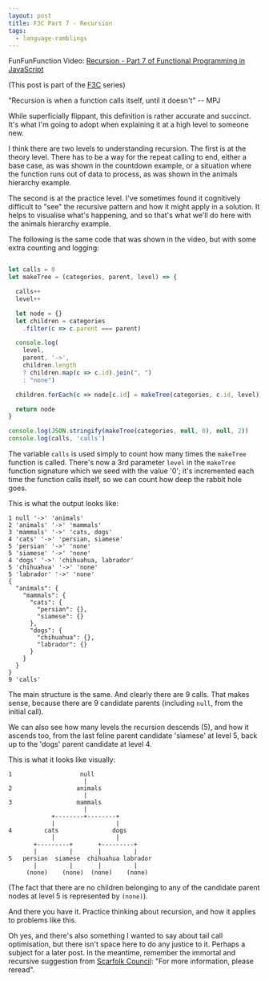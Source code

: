 ```yaml
---
layout: post
title: F3C Part 7 - Recursion
tags:
  - language-ramblings
---
```

FunFunFunction Video: [Recursion - Part 7 of Functional Programming in JavaScript](https://www.youtube.com/watch?v=k7-N8R0-KY4&list=PL0zVEGEvSaeEd9hlmCXrk5yUyqUag-n84&index=7)

(This post is part of the [F3C](/f3c/) series)

"Recursion is when a function calls itself, until it doesn't" -- MPJ

While superficially flippant, this definition is rather accurate and succinct. It's what I'm going to adopt when explaining it at a high level to someone new. 

I think there are two levels to understanding recursion. The first is at the theory level. There has to be a way for the repeat calling to end, either a base case, as was shown in the countdown example, or a situation where the function runs out of data to process, as was shown in the animals hierarchy example. 

The second is at the practice level. I've sometimes found it cognitively difficult to "see" the recursive pattern and how it might apply in a solution. It helps to visualise what's happening, and so that's what we'll do here with the animals hierarchy example. 

The following is the same code that was shown in the video, but with some extra counting and logging:

```javascript

let calls = 0
let makeTree = (categories, parent, level) => {

  calls++
  level++

  let node = {}
  let children = categories
    .filter(c => c.parent === parent)

  console.log(
    level,
    parent, '->',
    children.length
    ? children.map(c => c.id).join(", ")
    : "none")

  children.forEach(c => node[c.id] = makeTree(categories, c.id, level))

  return node
}

console.log(JSON.stringify(makeTree(categories, null, 0), null, 2))
console.log(calls, 'calls')
```

The variable `calls` is used simply to count how many times the `makeTree` function is called. There's now a 3rd parameter `level` in the `makeTree` function signature which we seed with the value '0'; it's incremented each time the function calls itself, so we can count how deep the rabbit hole goes.

This is what the output looks like:

```
1 null '->' 'animals'
2 'animals' '->' 'mammals'
3 'mammals' '->' 'cats, dogs'
4 'cats' '->' 'persian, siamese'
5 'persian' '->' 'none'
5 'siamese' '->' 'none'
4 'dogs' '->' 'chihuahua, labrador'
5 'chihuahua' '->' 'none'
5 'labrador' '->' 'none'
{
  "animals": {
    "mammals": {
      "cats": {
        "persian": {},
        "siamese": {}
      },
      "dogs": {
        "chihuahua": {},
        "labrador": {}
      }
    }
  }
}
9 'calls'
```

The main structure is the same. And clearly there are 9 calls. That makes sense, because there are 9 candidate parents (including `null`, from the initial call). 

We can also see how many levels the recursion descends (5), and how it ascends too, from the last feline parent candidate 'siamese' at level 5, back up to the 'dogs' parent candidate at level 4. 

This is what it looks like visually:

```
1                   null
                     |
2                  animals
                     |
3                  mammals
                     |
            +--------+--------+
            |                 |
4         cats               dogs
            |                 |
       +---------+       +---------+
       |         |       |         |
5   persian  siamese  chihuahua labrador
       |         |       |         |
     (none)    (none)  (none)    (none)
```

(The fact that there are no children belonging to any of the candidate parent nodes at level 5 is represented by `(none)`).

And there you have it. Practice thinking about recursion, and how it applies to problems like this.

Oh yes, and there's also something I wanted to say about tail call optimisation, but there isn't space here to do any justice to it. Perhaps a subject for a later post. In the meantime, remember the immortal and recursive suggestion from [Scarfolk Council](http://scarfolk.blogspot.co.uk/): "For more information, please reread".
